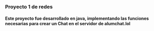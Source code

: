 ### Proyecto 1 de redes
#### Este proyecto fue desarrollado en java, implementando las funciones necesarias para crear un Chat en el servidor de alumchat.lol
